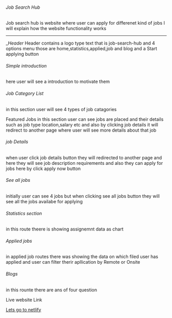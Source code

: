 ###### Job Search Hub #####
Job search hub is website where user can apply for differenet kind of jobs
I will explain how the website functionality works
____________________

   __Header_
Header contains a logo type text that is job-search-hub and 4 options menu those are home,statistics,applied,job and blog and a Start applying button
   ###### Simple introduction #####
here user will see a introduction to motivate them

   ###### Job Category List ######
in this section user will see 4 types of job catagories

   Featured Jobs
in this section user can see jobs are placed and their details such as job type location,salary etc and also by clicking job details it will redirect to another page where user will see more details about that job

   ###### job Details #######
when user click job details button they will redirected to another page and here they will see job description requirements and also they can apply for jobs here by click apply now button

###### See all jobs #######
initially user can see 4 jobs but when clicking see all jobs button they will see all the jobs availabe for applying

###### Statistics section #######
in this route theere is showing assignemnt data as chart

###### Applied jobs #######
in applied job routes there was showing the data on which filed user has applied and user can filter therir apllication by Remote or Onsite

###### Blogs #######
in this rounte there are ans of four question 

Live website Link

[Lets go to netlify](https://roaring-centaur-079e4b.netlify.app/)